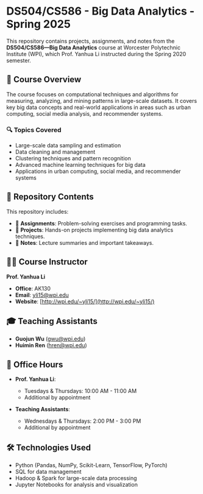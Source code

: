 # DS504/CS586 - Big Data Analytics - Spring 2025

This repository contains projects, assignments, and notes from the **DS504/CS586—Big Data Analytics** course at Worcester Polytechnic Institute (WPI), which Prof. Yanhua Li instructed during the Spring 2020 semester.

## 📌 Course Overview

The course focuses on computational techniques and algorithms for measuring, analyzing, and mining patterns in large-scale datasets. It covers key big data concepts and real-world applications in areas such as urban computing, social media analysis, and recommender systems.

### 🔍 Topics Covered
- Large-scale data sampling and estimation
- Data cleaning and management
- Clustering techniques and pattern recognition
- Advanced machine learning techniques for big data
- Applications in urban computing, social media, and recommender systems

## 📂 Repository Contents

This repository includes:
- 📁 **Assignments**: Problem-solving exercises and programming tasks.
- 📁 **Projects**: Hands-on projects implementing big data analytics techniques.
- 📁 **Notes**: Lecture summaries and important takeaways.

## 🧑‍🏫 Course Instructor

**Prof. Yanhua Li**  
- **Office**: AK130  
- **Email**: [yli15@wpi.edu](mailto:yli15@wpi.edu)  
- **Website**: [http://wpi.edu/~yli15/](http://wpi.edu/~yli15/)  

## 🎓 Teaching Assistants

- **Guojun Wu** ([gwu@wpi.edu](mailto:gwu@wpi.edu))
- **Huimin Ren** ([hren@wpi.edu](mailto:hren@wpi.edu))

## 📅 Office Hours

- **Prof. Yanhua Li**:  
  - Tuesdays & Thursdays: 10:00 AM - 11:00 AM  
  - Additional by appointment

- **Teaching Assistants**:  
  - Wednesdays & Thursdays: 2:00 PM - 3:00 PM  
  - Additional by appointment

## 🛠 Technologies Used
- Python (Pandas, NumPy, Scikit-Learn, TensorFlow, PyTorch)
- SQL for data management
- Hadoop & Spark for large-scale data processing
- Jupyter Notebooks for analysis and visualization

